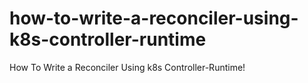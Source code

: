 # how-to-write-a-reconciler-using-k8s-controller-runtime
How To Write a Reconciler Using k8s Controller-Runtime!

